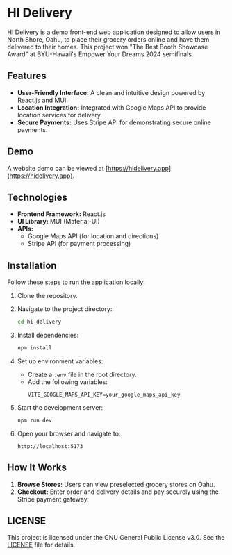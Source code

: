 # HI Delivery

HI Delivery is a demo front-end web application designed to allow users in North Shore, Oahu, to place their grocery orders online and have them delivered to their homes. This project won "The Best Booth Showcase Award" at BYU-Hawaii's Empower Your Dreams 2024 semifinals.

## Features

- **User-Friendly Interface:** A clean and intuitive design powered by React.js and MUI.
- **Location Integration:** Integrated with Google Maps API to provide location services for delivery.
- **Secure Payments:** Uses Stripe API for demonstrating secure online payments.

## Demo

A website demo can be viewed at [https://hidelivery.app](https://hidelivery.app).

## Technologies

- **Frontend Framework:** React.js
- **UI Library:** MUI (Material-UI)
- **APIs:**
  - Google Maps API (for location and directions)
  - Stripe API (for payment processing)

## Installation

Follow these steps to run the application locally:

1. Clone the repository.
2. Navigate to the project directory:

   ```bash
   cd hi-delivery
   ```

3. Install dependencies:

   ```bash
   npm install
   ```

4. Set up environment variables:

   - Create a `.env` file in the root directory.
   - Add the following variables:
     ```env
     VITE_GOOGLE_MAPS_API_KEY=your_google_maps_api_key
     ```

5. Start the development server:

   ```bash
   npm run dev
   ```

6. Open your browser and navigate to:
   ```
   http://localhost:5173
   ```

## How It Works

1. **Browse Stores:** Users can view preselected grocery stores on Oahu.
2. **Checkout:** Enter order and delivery details and pay securely using the Stripe payment gateway.

## LICENSE

This project is licensed under the GNU General Public License v3.0. See the [LICENSE](https://github.com/Tidbit0519/hi-delivery/blob/master/LICENSE) file for details.
